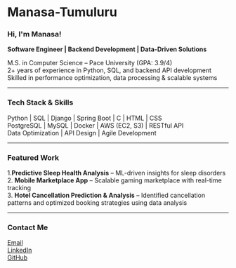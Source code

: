 # Manasa-Tumuluru
###  Hi, I'm Manasa!  
 **Software Engineer | Backend Development | Data-Driven Solutions**  

 M.S. in Computer Science – Pace University (GPA: 3.9/4)  
2+ years of experience in Python, SQL, and backend API development  
Skilled in performance optimization, data processing & scalable systems 

---

### Tech Stack & Skills  
 Python | SQL | Django | Spring Boot | C | HTML | CSS  
PostgreSQL | MySQL | Docker | AWS (EC2, S3) | RESTful API  
Data Optimization | API Design | Agile Development  


---

### Featured Work  

1.**Predictive Sleep Health Analysis** – ML-driven insights for sleep disorders  
2. **Mobile Marketplace App** – Scalable gaming marketplace with real-time tracking  
3. **Hotel Cancellation Prediction & Analysis** – Identified cancellation patterns and optimized booking strategies using data analysis  



---

###  Contact Me  

 [Email](mailto:lakshmimanasa.tumuluru@gmail.com)  
 [LinkedIn](https://www.linkedin.com/in/manasa-tumuluru/)  
 [GitHub](https://github.com/Manasatumuluru/) 
